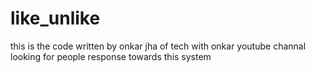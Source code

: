 # like_unlike
this is the code written by onkar jha of tech with onkar youtube channal looking for people response towards this system
